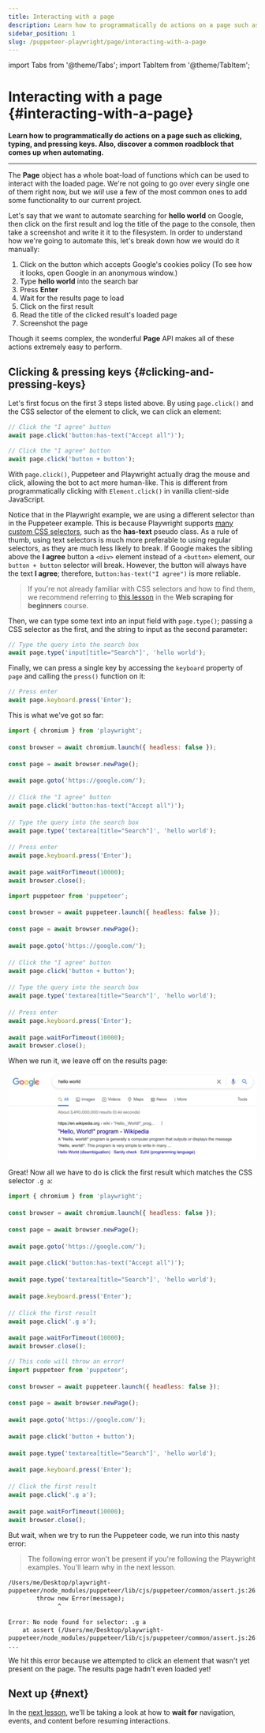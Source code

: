 ```yaml
---
title: Interacting with a page
description: Learn how to programmatically do actions on a page such as clicking, typing, and pressing keys. Also, discover a common roadblock that comes up when automating.
sidebar_position: 1
slug: /puppeteer-playwright/page/interacting-with-a-page
---
```


import Tabs from '@theme/Tabs';
import TabItem from '@theme/TabItem';

# Interacting with a page {#interacting-with-a-page}

**Learn how to programmatically do actions on a page such as clicking, typing, and pressing keys. Also, discover a common roadblock that comes up when automating.**

---

The **Page** object has a whole boat-load of functions which can be used to interact with the loaded page. We're not going to go over every single one of them right now, but we _will_ use a few of the most common ones to add some functionality to our current project.

Let's say that we want to automate searching for **hello world** on Google, then click on the first result and log the title of the page to the console, then take a screenshot and write it it to the filesystem. In order to understand how we're going to automate this, let's break down how we would do it manually:

1. Click on the button which accepts Google's cookies policy (To see how it looks, open Google in an anonymous window.)
2. Type **hello world** into the search bar
3. Press **Enter**
4. Wait for the results page to load
5. Click on the first result
6. Read the title of the clicked result's loaded page
7. Screenshot the page

Though it seems complex, the wonderful **Page** API makes all of these actions extremely easy to perform.

## Clicking & pressing keys {#clicking-and-pressing-keys}

Let's first focus on the first 3 steps listed above. By using `page.click()` and the CSS selector of the element to click, we can click an element:

<Tabs groupId="main">
<TabItem value="Playwright" label="Playwright">

```js
// Click the "I agree" button
await page.click('button:has-text("Accept all")');
```

</TabItem>
<TabItem value="Puppeteer" label="Puppeteer">

```js
// Click the "I agree" button
await page.click('button + button');
```

</TabItem>
</Tabs>

With `page.click()`, Puppeteer and Playwright actually drag the mouse and click, allowing the bot to act more human-like. This is different from programmatically clicking with `Element.click()` in vanilla client-side JavaScript.

Notice that in the Playwright example, we are using a different selector than in the Puppeteer example. This is because Playwright supports [many custom CSS selectors](https://playwright.dev/docs/other-locators#css-elements-matching-one-of-the-conditions), such as the **has-text** pseudo class. As a rule of thumb, using text selectors is much more preferable to using regular selectors, as they are much less likely to break. If Google makes the sibling above the **I agree** button a `<div>` element instead of a `<button>` element, our `button + button` selector will break. However, the button will always have the text **I agree**; therefore, `button:has-text("I agree")` is more reliable.

> If you're not already familiar with CSS selectors and how to find them, we recommend referring to [this lesson](../../scraping_basics_javascript/data_extraction/using_devtools.md) in the **Web scraping for beginners** course.

Then, we can type some text into an input field with `page.type()`; passing a CSS selector as the first, and the string to input as the second parameter:

```js
// Type the query into the search box
await page.type('input[title="Search"]', 'hello world');
```

Finally, we can press a single key by accessing the `keyboard` property of `page` and calling the `press()` function on it:

```js
// Press enter
await page.keyboard.press('Enter');
```

This is what we've got so far:

<Tabs groupId="main">
<TabItem value="Playwright" label="Playwright">

```js
import { chromium } from 'playwright';

const browser = await chromium.launch({ headless: false });

const page = await browser.newPage();

await page.goto('https://google.com/');

// Click the "I agree" button
await page.click('button:has-text("Accept all")');

// Type the query into the search box
await page.type('textarea[title="Search"]', 'hello world');

// Press enter
await page.keyboard.press('Enter');

await page.waitForTimeout(10000);
await browser.close();
```

</TabItem>
<TabItem value="Puppeteer" label="Puppeteer">

```js
import puppeteer from 'puppeteer';

const browser = await puppeteer.launch({ headless: false });

const page = await browser.newPage();

await page.goto('https://google.com/');

// Click the "I agree" button
await page.click('button + button');

// Type the query into the search box
await page.type('textarea[title="Search"]', 'hello world');

// Press enter
await page.keyboard.press('Enter');

await page.waitForTimeout(10000);
await browser.close();
```

</TabItem>
</Tabs>

When we run it, we leave off on the results page:

![Google results page reached by headless browser](./images/google-results.png)

Great! Now all we have to do is click the first result which matches the CSS selector `.g a`:

<Tabs groupId="main">
<TabItem value="Playwright" label="Playwright">

```js
import { chromium } from 'playwright';

const browser = await chromium.launch({ headless: false });

const page = await browser.newPage();

await page.goto('https://google.com/');

await page.click('button:has-text("Accept all")');

await page.type('textarea[title="Search"]', 'hello world');

await page.keyboard.press('Enter');

// Click the first result
await page.click('.g a');

await page.waitForTimeout(10000);
await browser.close();
```

</TabItem>
<TabItem value="Puppeteer" label="Puppeteer">

```js
// This code will throw an error!
import puppeteer from 'puppeteer';

const browser = await puppeteer.launch({ headless: false });

const page = await browser.newPage();

await page.goto('https://google.com/');

await page.click('button + button');

await page.type('textarea[title="Search"]', 'hello world');

await page.keyboard.press('Enter');

// Click the first result
await page.click('.g a');

await page.waitForTimeout(10000);
await browser.close();
```

</TabItem>
</Tabs>

But wait, when we try to run the Puppeteer code, we run into this nasty error:

> The following error won't be present if you're following the Playwright examples. You'll learn why in the next lesson.

```text
/Users/me/Desktop/playwright-puppeteer/node_modules/puppeteer/lib/cjs/puppeteer/common/assert.js:26
        throw new Error(message);
              ^

Error: No node found for selector: .g a
    at assert (/Users/me/Desktop/playwright-puppeteer/node_modules/puppeteer/lib/cjs/puppeteer/common/assert.js:26:15)
...
```

We hit this error because we attempted to click an element that wasn't yet present on the page. The results page hadn't even loaded yet!

## Next up {#next}

In the [next lesson](./waiting.md), we'll be taking a look at how to **wait for** navigation, events, and content before resuming interactions.
